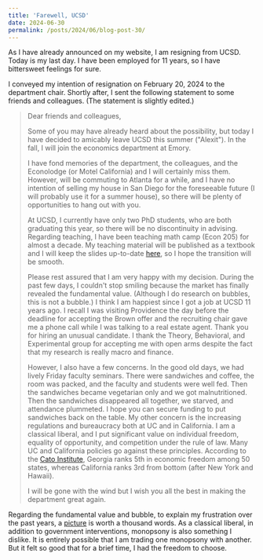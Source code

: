 ```yaml
---
title: 'Farewell, UCSD'
date: 2024-06-30
permalink: /posts/2024/06/blog-post-30/
---
```


As I have already announced on my website, I am resigning from UCSD. Today is my last day. I have been employed for 11 years, so I have bittersweet feelings for sure.

I conveyed my intention of resignation on February 20, 2024 to the department chair. Shortly after, I sent the following statement to some friends and colleagues. (The statement is slightly edited.)

>Dear friends and colleagues,
>
>Some of you may have already heard about the possibility, but today I have decided to amicably leave UCSD this summer ("Alexit"). In the fall, I will join the economics department at Emory.
>
>I have fond memories of the department, the colleagues, and the Econolodge (or Motel California) and I will certainly miss them. However,  will be commuting to Atlanta for a while, and I have no intention of selling my house in San Diego for the foreseeable future (I will probably use it for a summer house), so there will be plenty of opportunities to hang out with you.
>
>At UCSD, I currently have only two PhD students, who are both graduating this year, so there will be no discontinuity in advising. Regarding teaching, I have been teaching math camp (Econ 205) for almost a decade. My teaching material will be published as a textbook and I will keep the slides up-to-date [here](https://github.com/alexisakira/EME), so I hope the transition will be smooth.
>
>Please rest assured that I am very happy with my decision. During the past few days, I couldn't stop smiling because the market has finally revealed the fundamental value. (Although I do research on bubbles, this is not a bubble.) I think I am happiest since I got a job at UCSD 11 years ago. I recall I was visiting Providence the day before the deadline for accepting the Brown offer and the recruiting chair gave me a phone call while I was talking to a real estate agent. Thank you for hiring an unusual candidate. I thank the Theory, Behavioral, and Experimental group for accepting me with open arms despite the fact that my research is really macro and finance.
>
>However, I also have a few concerns. In the good old days, we had lively Friday faculty seminars. There were sandwiches and coffee, the room was packed, and the faculty and students were well fed. Then the sandwiches became vegetarian only and we got malnutritioned. Then the sandwiches disappeared all together, we starved, and attendance plummeted. I hope you can secure funding to put sandwiches back on the table. My other concern is the increasing regulations and bureaucracy both at UC and in California. I am a classical liberal, and I put significant value on individual freedom, equality of opportunity, and competition under the rule of law. Many UC and California policies go against these principles. According to the [Cato Institute](https://www.freedominthe50states.org/), Georgia ranks 5th in economic freedom among 50 states, whereas California ranks 3rd from bottom (after New York and Hawaii).
>
>I will be gone with the wind but I wish you all the best in making the department great again.

Regarding the fundamental value and bubble, to explain my frustration over the past years, a [picture](https://alexisakira.github.io/publications/2019-EJW/) is worth a thousand words. As a classical liberal, in addition to government interventions, monopsony is also something I dislike. It is entirely possible that I am trading one monopsony with another. But it felt so good that for a brief time, I had the freedom to choose.